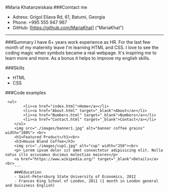 #Maria Khatanzeiskaia
###Comtact me
- Adress: Grigol Eliava Rd, 61, Batumi, Georgia
- Phone: +995 555 947 967
- GitHub: [https://github.com/MariaKhat] ("MariaKhat")
*******
###Summary
I have 6+ years work experience as HR. For the last few month of my maternity leave I'm learning HTML and CSS. I love to see the coding magic when symbols became a real webpage. It's inspiring me to learn more and more. As a bonus it helps to improve my english skills.

###Skills
- HTML
- CSS

###Code examples
```
 <ul>
        <li><a href="index.html">Home</a></li>
        <li><a href="About.html" target="_blank">About</a></li>
        <li><a href="Numbers.html" target="_blank">Numbers</a></li>
        <li><a href="Contact.html" target="_blank">Contact</a></li>
    </ul>
    <img src="./images/banner1.jpg" alt="banner coffee grains" width="100%"> <br>
    <h1>Featured Product</h1><br>
    <h3>House Blend Coffee</h3>
    <img src="./images/cup1.jpg" alt="cup" width="250"><br>
    <p> Lorem ipsum dolor sit amet consectetur adipisicing elit. Nulla natus illo accusamus ducimus molestias maiores</p>
    <a href="https://www.wikipedia.org/" target="_blank">Details</a><br>
    ```
    ###Education
    - Saint-Petersburg State University of Economics, 2012
    - Frances King School of London, 2011 (1 month in London general and buisiness English)



